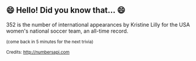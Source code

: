 ## :smile: Hello! Did you know that... :smile:
352 is the number of international appearances by Kristine Lilly for the USA women's national soccer team, an all-time record.

<sup>(come back in 5 minutes for the next trivia)</sup>


<sup>Credits: http://numbersapi.com</sup>
